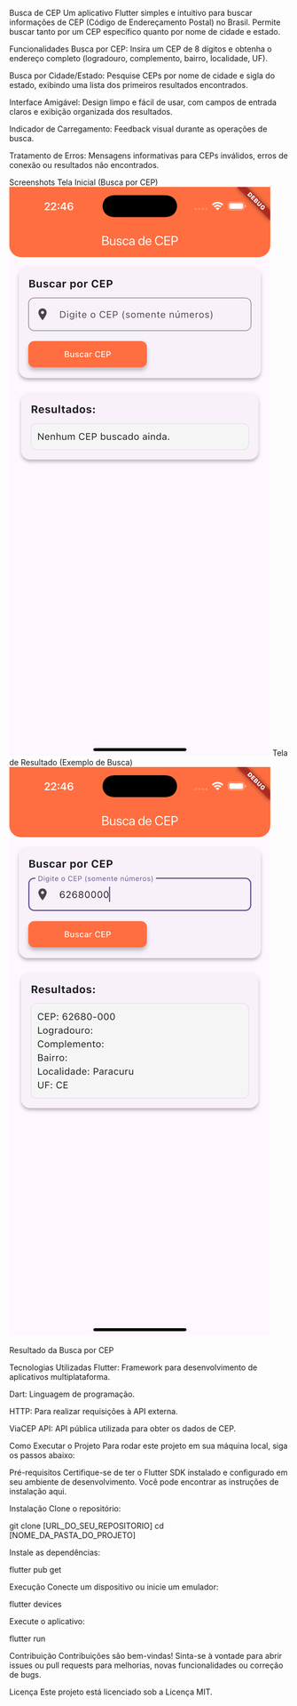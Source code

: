 Busca de CEP
Um aplicativo Flutter simples e intuitivo para buscar informações de CEP (Código de Endereçamento Postal) no Brasil. Permite buscar tanto por um CEP específico quanto por nome de cidade e estado.

Funcionalidades
Busca por CEP: Insira um CEP de 8 dígitos e obtenha o endereço completo (logradouro, complemento, bairro, localidade, UF).

Busca por Cidade/Estado: Pesquise CEPs por nome de cidade e sigla do estado, exibindo uma lista dos primeiros resultados encontrados.

Interface Amigável: Design limpo e fácil de usar, com campos de entrada claros e exibição organizada dos resultados.

Indicador de Carregamento: Feedback visual durante as operações de busca.

Tratamento de Erros: Mensagens informativas para CEPs inválidos, erros de conexão ou resultados não encontrados.

Screenshots
Tela Inicial (Busca por CEP)
![Tela Inicial](assets/telainicio.png)
Tela de Resultado (Exemplo de Busca)
![Tela Resultado](assets/telaresultado.png)

Resultado da Busca por CEP




Tecnologias Utilizadas
Flutter: Framework para desenvolvimento de aplicativos multiplataforma.

Dart: Linguagem de programação.

HTTP: Para realizar requisições à API externa.

ViaCEP API: API pública utilizada para obter os dados de CEP.

Como Executar o Projeto
Para rodar este projeto em sua máquina local, siga os passos abaixo:

Pré-requisitos
Certifique-se de ter o Flutter SDK instalado e configurado em seu ambiente de desenvolvimento. Você pode encontrar as instruções de instalação aqui.

Instalação
Clone o repositório:

git clone [URL_DO_SEU_REPOSITORIO]
cd [NOME_DA_PASTA_DO_PROJETO]

Instale as dependências:

flutter pub get

Execução
Conecte um dispositivo ou inicie um emulador:

flutter devices

Execute o aplicativo:

flutter run

Contribuição
Contribuições são bem-vindas! Sinta-se à vontade para abrir issues ou pull requests para melhorias, novas funcionalidades ou correção de bugs.

Licença
Este projeto está licenciado sob a Licença MIT.
